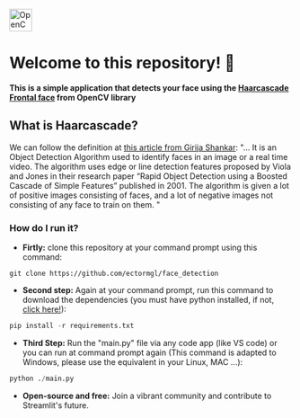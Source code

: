 <br>

<img src="https://upload.wikimedia.org/wikipedia/commons/thumb/3/32/OpenCV_Logo_with_text_svg_version.svg/640px-OpenCV_Logo_with_text_svg_version.svg.png" width="40" height="40" alt="OpenCV logo" style="margin-top:50px"></img>

# Welcome to this repository! 👋

**This is a simple application that detects your face using the [Haarcascade Frontal face](https://github.com/opencv/opencv/blob/master/data/haarcascades/haarcascade_frontalface_default.xml) from OpenCV library**

## What is Haarcascade?

We can follow the definition at [this article from Girija Shankar](https://towardsdatascience.com/face-detection-with-haar-cascade-727f68dafd08):
"... It is an Object Detection Algorithm used to identify faces in an image or a real time video. The algorithm uses edge or line detection features proposed by Viola and Jones in their research paper “Rapid Object Detection using a Boosted Cascade of Simple Features” published in 2001. The algorithm is given a lot of positive images consisting of faces, and a lot of negative images not consisting of any face to train on them. "

### How do I run it?

- **Firtly:** clone this repository at your command prompt using this command:
```
git clone https://github.com/ectormgl/face_detection
``` 
- **Second step:** Again at your command prompt, run this command to download the dependencies (you must have python installed, if not, [click here!](https://www.python.org/downloads/)):
```python
pip install -r requirements.txt
``` 
- **Third Step:** Run the "main.py" file via any code app (like VS code) or you can run at command prompt again (This command is adapted to Windows, please use the equivalent in your Linux, MAC ...):
```python
python ./main.py
```
- **Open-source and free:** Join a vibrant community and contribute to Streamlit's future.
